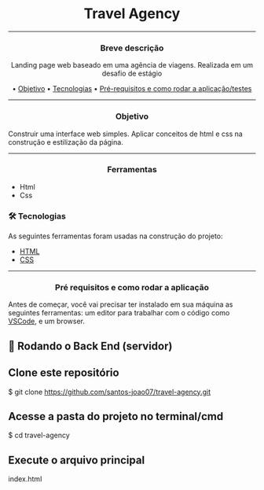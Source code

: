 <h1 align="center">Travel Agency</h1>

<hr size="10" width="100%" noshade>

<h3 align="center">Breve descrição</h3>

<p align="center">Landing page web baseado em uma agência de viagens. Realizada em um desafio de estágio </p>

<p align="center">
 • <a href="#objetivo">Objetivo</a> 
 • <a href="#tecnologias">Tecnologias</a> 
 • <a href="#pre_requisitos">Pré-requisitos e como rodar a aplicação/testes</a>   
</p>

<hr size="10" width="100%" >

<section id="objetivo"> 
<h3 align="center">Objetivo</h3>
<p> 
Construir uma interface web simples. Aplicar conceitos de html e css na construção e estilização da página.
</p> 
</section>

<hr size="10" width="100%">

<section id="tecnologias"> 
<h3 align="center">Ferramentas</h3>
<ul> 
<li> Html </li>
<li> Css </li>
</ul> 

### 🛠 Tecnologias

As seguintes ferramentas foram usadas na construção do projeto:

- [HTML](https://developer.mozilla.org/pt-BR/docs/Web/HTML)
- [CSS](https://developer.mozilla.org/pt-BR/docs/Web/CSS)
</section>

<hr size="10" width="100%">

<section id="pre_requisitos">
<h3 align="center">Pré requisitos e como rodar a aplicação</h3>

Antes de começar, você vai precisar ter instalado em sua máquina as seguintes ferramentas:
um editor para trabalhar com o código como [VSCode](https://code.visualstudio.com/), e um browser.
# 🎲 Rodando o Back End (servidor)

## Clone este repositório
$ git clone <https://github.com/santos-joao07/travel-agency.git>

## Acesse a pasta do projeto no terminal/cmd
$ cd travel-agency

## Execute o arquivo principal

index.html

 </section>